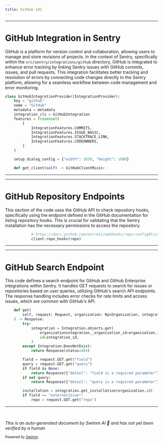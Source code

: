 ```yaml
---
title: GitHub 101
---
```

<SwmSnippet path="/src/sentry/integrations/github/integration.py" line="292">

---

# GitHub Integration in Sentry

GitHub is a platform for version control and collaboration, allowing users to manage and store revisions of projects. In the context of Sentry, specifically within the `src/sentry/integrations/github` directory, GitHub is integrated to enhance error tracking by linking Sentry issues with GitHub commits, issues, and pull requests. This integration facilitates better tracking and resolution of errors by connecting code changes directly to the Sentry platform, allowing for a seamless workflow between code management and error monitoring.

```python
class GitHubIntegrationProvider(IntegrationProvider):
    key = "github"
    name = "GitHub"
    metadata = metadata
    integration_cls = GitHubIntegration
    features = frozenset(
        [
            IntegrationFeatures.COMMITS,
            IntegrationFeatures.ISSUE_BASIC,
            IntegrationFeatures.STACKTRACE_LINK,
            IntegrationFeatures.CODEOWNERS,
        ]
    )

    setup_dialog_config = {"width": 1030, "height": 1000}

    def get_client(self) -> GitHubClientMixin:
```

---

</SwmSnippet>

<SwmSnippet path="/src/sentry/integrations/github/repository.py" line="35">

---

# GitHub Repository Endpoints

This section of the code uses the GitHub API to check repository hooks, specifically using the endpoint defined in the GitHub documentation for listing repository hooks. This is crucial for validating that the Sentry installation has the necessary permissions to access the repository.

```python
            # https://docs.github.com/en/rest/webhooks/repo-config#list-hooks
            client.repo_hooks(repo)
```

---

</SwmSnippet>

<SwmSnippet path="/src/sentry/integrations/github/search.py" line="24">

---

# GitHub Search Endpoint

This code defines a search endpoint for GitHub and GitHub Enterprise integrations within Sentry. It handles GET requests to search for issues or repositories based on user queries, utilizing GitHub's search API endpoints. The response handling includes error checks for rate limits and access issues, which are common with GitHub's API.

```python
    def get(
        self, request: Request, organization: RpcOrganization, integration_id: int, **kwds: Any
    ) -> Response:
        try:
            integration = Integration.objects.get(
                organizationintegration__organization_id=organization.id,
                id=integration_id,
            )
        except Integration.DoesNotExist:
            return Response(status=404)

        field = request.GET.get("field")
        query = request.GET.get("query")
        if field is None:
            return Response({"detail": "field is a required parameter"}, status=400)
        if not query:
            return Response({"detail": "query is a required parameter"}, status=400)

        installation = integration.get_installation(organization.id)
        if field == "externalIssue":
            repo = request.GET.get("repo")
```

---

</SwmSnippet>

&nbsp;

*This is an auto-generated document by Swimm AI 🌊 and has not yet been verified by a human*

<SwmMeta version="3.0.0" repo-id="Z2l0aHViJTNBJTNBc2VudHJ5JTNBJTNBZ2V0c2VudHJ5" repo-name="sentry"><sup>Powered by [Swimm](/)</sup></SwmMeta>

